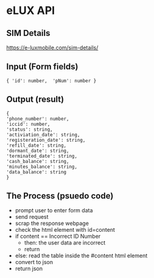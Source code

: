 # eLUX API
## SIM Details
https://e-luxmobile.com/sim-details/
<br />

## Input (Form fields)
`
{
    'id': number, 
    'pNum': number
}
`
<br />
## Output (result)
`
{ `<br />`
    'phone_number': number, `<br />`
    'iccid': number, `<br />`
    'status': string, `<br />`
    'activiation_date': string, `<br />`
    'registeration_date': string, `<br />`
    'refill_date': string, `<br />`
    'dormant_date': string, `<br />`
    'terminated_date': string, `<br />`
    'cash_balance': string, `<br />`
    'minutes_balance': string, `<br />`
    'data_balance': string `<br />`
}
`


## The Process (psuedo code)
- prompt user to enter form data
- send request
- scrap the response webpage
- check the html element with id=content
- if content ==  Incorrect ID Number 
  - then: the user data are incorrect
  - return
- else: read the table inside the #content html element
- convert to json
- return json